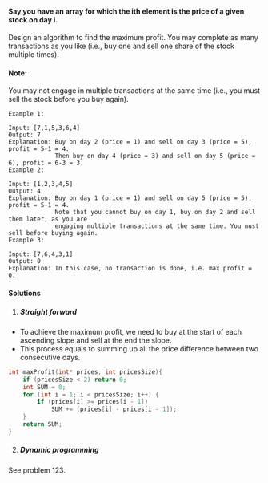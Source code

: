 #### Say you have an array for which the ith element is the price of a given stock on day i.

Design an algorithm to find the maximum profit. You may complete as many transactions as you like (i.e., buy one and sell one share of the stock multiple times).

#### Note: 
You may not engage in multiple transactions at the same time (i.e., you must sell the stock before you buy again).

```
Example 1:

Input: [7,1,5,3,6,4]
Output: 7
Explanation: Buy on day 2 (price = 1) and sell on day 3 (price = 5), profit = 5-1 = 4.
             Then buy on day 4 (price = 3) and sell on day 5 (price = 6), profit = 6-3 = 3.
Example 2:

Input: [1,2,3,4,5]
Output: 4
Explanation: Buy on day 1 (price = 1) and sell on day 5 (price = 5), profit = 5-1 = 4.
             Note that you cannot buy on day 1, buy on day 2 and sell them later, as you are
             engaging multiple transactions at the same time. You must sell before buying again.
Example 3:

Input: [7,6,4,3,1]
Output: 0
Explanation: In this case, no transaction is done, i.e. max profit = 0.
```

#### Solutions

1. ##### Straight forward

- To achieve the maximum profit, we need to buy at the start of each ascending slope and sell at the end the slope.
- This process equals to summing up all the price difference between two consecutive days.

```c++
int maxProfit(int* prices, int pricesSize){
    if (pricesSize < 2) return 0;
    int SUM = 0;
    for (int i = 1; i < pricesSize; i++) {
        if (prices[i] >= prices[i - 1])
            SUM += (prices[i] - prices[i - 1]);
    }
    return SUM;
}
```

2. ##### Dynamic programming

See problem 123.